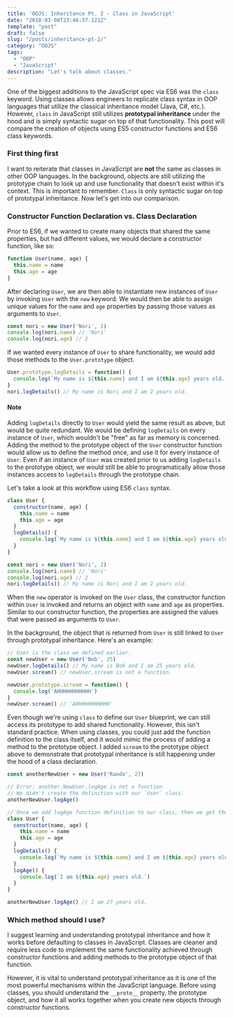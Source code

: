 ```yaml
---
title: 'OOJS: Inheritance Pt. 2 - Class in JavaScript'
date: "2018-03-08T23:46:37.121Z"
template: "post"
draft: false
slug: "/posts/inheritance-pt-2/"
category: "OOJS"
tags:
  - "OOP"
  - "JavaScript"
description: "Let's talk about classes."
---
```


One of the biggest additions to the JavaScript spec via ES6 was the `class` keyword. Using classes allows engineers to replicate class syntax in OOP languages that utilize the classical inheritance model (Java, C#, etc.). However, `class` in JavaScript still utilizes **prototypal inheritance** under the hood and is simply syntactic sugar on top of that functionality. This post will compare the creation of objects using ES5 constructor functions and ES6 class keywords.

### First thing first

I want to reiterate that classes in JavaScript are **not** the same as classes in other OOP languages. In the background, objects are still utilizing the prototype chain to look up and use functionality that doesn't exist within it's context. This is important to remember. `Class` is only syntactic sugar on top of prototypal inheritance. Now let's get into our comparison.

### Constructor Function Declaration vs. Class Declaration

Prior to ES6, if we wanted to create many objects that shared the same properties, but had different values, we would declare a constructor function, like so:

```javascript
function User(name, age) {
  this.name = name
  this.age = age
}
```

After declaring `User`, we are then able to instantiate new instances of `User` by invoking `User` with the `new` keyword. We would then be able to assign unique values for the `name` and `age` properties by passing those values as arguments to `User`.

```javascript
const nori = new User('Nori', 2)
console.log(nori.name) // 'Nori'
console.log(nori.age) // 2
```

If we wanted every instance of `User` to share functionality, we would add those methods to the `User.prototype` object.

```javascript
User.prototype.logDetails = function() {
  console.log(`My name is ${this.name} and I am ${this.age} years old.`)
}
nori.logDetails() // My name is Nori and I am 2 years old.
```

#### Note

Adding `logDetails` directly to `User` would yield the same result as above, but would be quite redundant. We would be defining `logDetails` on every instance of `User`, which wouldn't be "free" as far as memory is concerned. Adding the method to the prototype object of the `User` constructor function would allow us to define the method once, and use it for every instance of `User`. Even if an instance of `User` was created prior to us adding `logDetails` to the prototype object, we would still be able to programatically allow those instances access to `logDetails` through the prototype chain.

Let's take a look at this workflow using ES6 `class` syntax.

```javascript
class User {
  constructor(name, age) {
    this.name = name
    this.age = age
  }
  logDetails() {
    console.log(`My name is ${this.name} and I am ${this.age} years old.`)
  }
}

const nori = new User('Nori', 2)
console.log(nori.name) // 'Nori'
console.log(nori.age) // 2
nori.logDetails() // My name is Nori and I am 2 years old.
```

When the `new` operator is invoked on the `User` class, the constructor function within `User` is invoked and returns an object with `name` and `age` as properties. Similar to our constructor function, the properties are assigned the values that were passed as arguments to `User`.

In the background, the object that is returned from `User` is still linked to `User` through prototypal inheritance. Here's an example:

```javascript
// User is the class we defined earlier.
const newUser = new User('Bob', 25)
newUser.logDetails() // My name is Bob and I am 25 years old.
newUser.scream() // newUser.scream is not a function.

newUser.prototype.scream = function() {
  console.log('AHHHHHHHHHHH')
}
newUser.scream() // 'AHHHHHHHHHHH'
```

Even though we're using `class` to define our `User` blueprint, we can still access its prototype to add shared functionality. However, this isn't standard practice. When using classes, you could just add the function definition to the class itself, and it would mimic the process of adding a method to the prototype object. I added `scream` to the prototype object above to demonstrate that prototypal inheritance is still happening under the hood of a class declaration.

```javascript
const anotherNewUser = new User('Rando', 27)

// Error: another.NewUser.logAge is not a function
// We didn't create the definition with our `User` class.
anotherNewUser.logAge()

// Once we add logAge function definition to our class, then we get the desired results.
class User {
  constructor(name, age) {
    this.name = name
    this.age = age
  }
  logDetails() {
    console.log(`My name is ${this.name} and I am ${this.age} years old.`)
  }
  logAge() {
    console.log(`I am ${this.age} years old.`)
  }
}

anotherNewUser.logAge() // I am 27 years old.
```

### Which method should I use?

I suggest learning and understanding prototypal inheritance and how it works before defaulting to classes in JavaScript. Classes are cleaner and require less code to implement the same functionality achieved through constructor functions and adding methods to the prototype object of that function.

However, it is vital to understand prototypal inheritance as it is one of the most powerful mechanisms within the JavaScript language. Before using classes, you should understand the `__proto__` property, the prototype object, and how it all works together when you create new objects through constructor functions.
